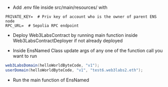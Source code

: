 - Add .env file inside src/main/resources/ with 

```text
PRIVATE_KEY=  # Priv key of account who is the owner of parent ENS node
RPC_URL=  # Sepolia RPC endpoint
```
- Deploy Web3LabsContract by running main function inside Web3LabsContractDeployer if not already deployed


- Inside EnsNamed Class update args of any one of the function call you want to run

```java
web3LabsDomain(helloWorldByteCode, "v1");
userDomain(helloWorldByteCode, "v1", "test6.web3labs2.eth");
```

- Run the main function of EnsNamed